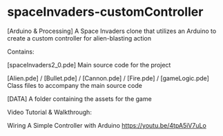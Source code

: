 # spaceInvaders-customController
[Arduino &amp; Processing]  A Space Invaders clone that utilizes an Arduino to create a custom controller for alien-blasting action

Contains: 

[spaceInvaders2_0.pde]  Main source code for the project

[Alien.pde] / [Bullet.pde] / [Cannon.pde] / [Fire.pde] / [gameLogic.pde]  Class files to accompany the main source code

[DATA] A folder containing the assets for the game


Video Tutorial & Walkthrough:

Wiring A Simple Controller with Arduino   https://youtu.be/4tpA5iV7uLo
